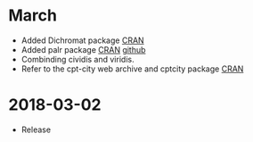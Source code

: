 # March

* Added Dichromat package [CRAN](https://cran.r-project.org/web/packages/dichromat/index.html)
* Added palr package [CRAN](https://cran.r-project.org/web/packages/palr/index.html) [github](https://github.com/AustralianAntarcticDivision/palr) 
* Combinding cividis and viridis.
* Refer to the cpt-city web archive and cptcity package [CRAN](https://cran.r-project.org/web/packages/cptcity/index.html)

# 2018-03-02

* Release